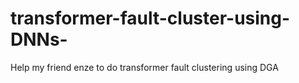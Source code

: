 # transformer-fault-cluster-using-DNNs-
Help my friend enze to do transformer fault clustering using DGA
